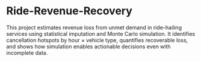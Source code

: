 # Ride-Revenue-Recovery
This project estimates revenue loss from unmet demand in ride-hailing services using statistical imputation and Monte Carlo simulation. It identifies cancellation hotspots by hour × vehicle type, quantifies recoverable loss, and shows how simulation enables actionable decisions even with incomplete data.
